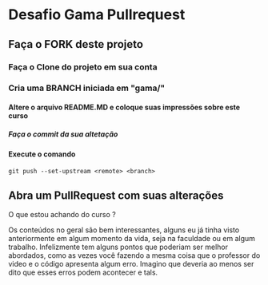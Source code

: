 # Desafio Gama Pullrequest

## Faça o FORK deste projeto

### Faça o Clone do projeto em sua conta

### Cria uma BRANCH iniciada em "gama/"

#### Altere o arquivo README.MD e coloque suas impressões sobre este curso

##### Faça o commit da sua altetação

#### Execute o comando

`git push --set-upstream <remote> <branch>`

## Abra um PullRequest com suas alterações

O que estou achando do curso ?

Os conteúdos no geral são bem interessantes, alguns eu já tinha visto anteriormente em algum momento da vida, seja na faculdade ou em algum trabalho. Infelizmente tem alguns pontos que poderiam ser melhor abordados, como as vezes você fazendo a mesma coisa que o professor do video e o código apresenta algum erro. Imagino que deveria ao menos ser dito que esses erros podem acontecer e tals.
